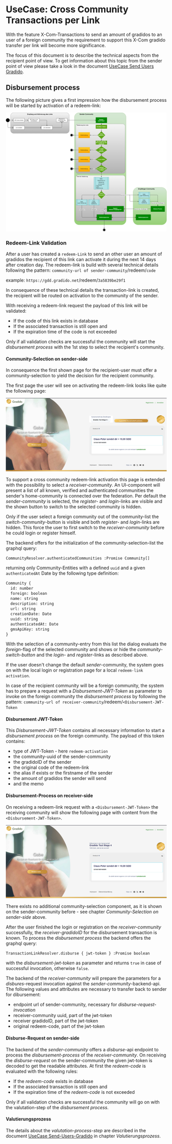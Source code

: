 # UseCase: Cross Community Transactions per Link

With the feature X-Com-Transactions to send an amount of gradidos to an user of a foreign community the requirement to support this X-Com gradido transfer per link will become more significance.

The focus of this document is to describe the technical aspects from the recipient point of view. To get information about this topic from the sender point of view please take a look in the document [UseCase Send Users Gradido](https://github.com/gradido/gradido/blob/master/docu/Concepts/BusinessRequirements/UC_Send_Users_Gradido.md).

## Disbursement process

The following picture gives a first impression how the disbursement process will be started by activation of a redeem-link:

![UC_Send_Users_Gradido_StartValutierung.png](./image/UC_Send_Users_Gradido_StartValutierung.png)

### Redeem-Link Validation

After a user has created a `redeem-Link` to send an other user an amount of gradidos the recipient of this link can activate it during the next 14 days after creation day. The redeem-link is build with several technical details following the pattern: `community-url of sender-community`/redeem/`code`

example: `https://gdd.gradido.net`/redeem/`3a5839be29f1`

In consequence of these technical details the transaction-link is created, the recipient will be routed on activation to the community of the sender.

With receiving a redeem-link request the payload of this link will be validated:

* If the code of this link exists in database
* If the associated transaction is still open and
* If the expiration time of the code is not exceeded

Only if all validation checks are successful the community will start the _disbursement process_ with the 1st step to select the recipient's community.

#### Community-Selection on sender-side

In consequence the first shown page for the recipient-user must offer a community-selection to yield the decision for the recipient community.

The first page the user will see on activating the redeem-link looks like quite the following page:

![](./image/redeemlink-page_with-community-selection.png)

To support a cross community redeem-link activation this page is extended with the possibility to select a _receiver-community_. An UI-component will present a list of all known, verified and authenticated communities the sender's home-community is connected over the federation. Per default the _sender-community_ is selected, the _register-_ and _login_-links are visible and the shown button to switch to the selected community is hidden.

Only if the user select a foreign community out of the community-list the _switch-community_-button is visible and both _register-_ and _login_-links are hidden. This force the user to first switch to the _receiver-community_ before he could login or register himself.

The backend offers for the initialization of the community-selection-list the graphql query:

```
CommunityResolver.authenticatedCommunities :Promise Community[] 
```

returning only Community-Entities with a defined `uuid` and a given `authenticatedAt` Date by the following type definition:

```
Community {
  id: number
  foreign: boolean
  name: string
  description: string
  url: string
  creationDate: Date
  uuid: string
  authenticatedAt: Date
  gmsApiKey: string
}
```

With the selection of a community-entry from this list the dialog evaluats the _foreign_-flag of the selected community and shows or hide the _community-switch-button_ and the _login-_ and _register_-links as described above.

If the user doesn't change the default _sender_-community, the system goes on with the local login or registration page for a local `redeem-link activation`.

In case of the recipient community will be a foreign community, the system has to prepare a request with a _Disbursement-JWT-Token_ as parameter to invoke on the foreign community the _disbursement process_ by following the pattern: `community-url of receiver-community`/redeem/`<Disbursement-JWT-Token`

#### Disbursement JWT-Token

This _Disbursement-JWT-Token_ contains all necessary information to start a _disbursement process_ on the foreign community. The payload of this token contains:

* type of JWT-Token - here `redeem-activation`
* the community-uuid of the sender-community
* the gradidoID of the sender
* the original code of the redeem-link
* the alias if exists or the firstname of the sender
* the amount of gradidos the sender will send
* and the memo

#### Disbursement-Process on receiver-side

On receiving a redeem-link request with a `<Disbursement-JWT-Token>` the receiving community will show the following page with content from the `<Disbursement-JWT-Token>`.

![](./image/redeemlink-page_without-community-selection.png)

There exists no additional community-selection component, as it is shown on the sender-community before - see chapter  _Community-Selection on sender-side_ above.

After the user finished the login or registration on the _receiver-community_ successfully, the _receiver-gradidoID_ for the disbursement transaction is known. To process the _disbursement process_ the backend offers the graphql query:

```
TransactionLinkResolver.disburse { jwt-token } :Promise boolean 
```

with the _disbursement-jwt-token_ as parameter and returns `true` in case of successful invocation, otherwise `false`.

The backend of the _receiver-community_ will prepare the parameters for a _disbures_-request invocation against the _sender-community_-backend-api. The following values and attributes are necessary to transfer back to sender for dibursement:

- endpoint url of sender-community, necessary for _disburse-request-invocation_
- receiver-community uuid, part of the jwt-token
- receiver gradidoID, part of the jwt-token
- original redeem-code, part of the jwt-token

#### Disburse-Request on sender-side

The backend of the _sender-community_ offers a _disburse_-api endpoint to process the _disbursement-process_ of the _receiver-community_. On receiving the _disburse-request_ on the sender-community the given jwt-token is decoded to get the readable attributes. At first the _redeem-code_ is evaluated with the following rules:

* If the _redeem-code_ exists in database
* If the associated transaction is still open and
* If the expiration time of the _redeem-code_ is not exceeded

Only if all validation checks are successful the community will go on with the valutation-step of the _disbursement process_.

#### Valutierungsprozess

The details about the _valutation-process-step_ are described in the document  [UseCase Send-Users-Gradido](../BusinessRequirements/UC_Send_Users_Gradido.md) in chapter _Valutierungsprozess_.
